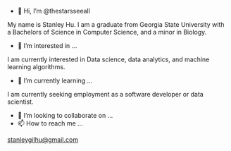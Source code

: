 - 👋 Hi, I’m @thestarsseeall

My name is Stanley Hu. I am a graduate from Georgia State University with a Bachelors of Science in Computer Science, and a minor in Biology.

- 👀 I’m interested in ...

I am currently interested in Data science, data analytics, and machine learning algorithms.

- 🌱 I’m currently learning ...

I am currently seeking employment as a software developer or data scientist.

- 💞️ I’m looking to collaborate on ...
- 📫 How to reach me ...

stanleygilhu@gmail.com

<!---
thestarsseeall/thestarsseeall is a ✨ special ✨ repository because its `README.md` (this file) appears on your GitHub profile.
You can click the Preview link to take a look at your changes.
--->
